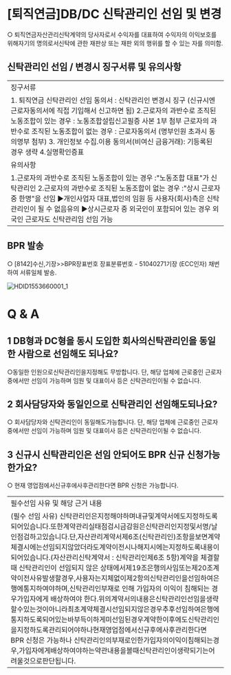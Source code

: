 # [퇴직연금]DB/DC 신탁관리인 선임 및 변경
○ 퇴직연금자산관리신탁계약의 당사자로서 수익자를 대표하여 수익자의 이익보호를 위해자기의 명의로서신탁에 관한 재판상 또는 재판 외의 행위를 할 수 있는 자를 의미함.
## 신탁관리인 선임 / 변경시 징구서류 및 유의사항

<table><tbody><tr>
<td>
징구서류</td></tr><tr>
<td>1. 퇴직연금 신탁관리인 선임 동의서 : 신탁관리인 변경시 징구
(신규시엔 근로자동의서에 직접 기입해서 신고하면 됨)
2.근로자의 과반수로 조직된 노동조합이 있는 경우 : 노동조합설립신고필증 사본 1부 첨부
근로자의 과반수로 조직된 노동조합이 없는 경우 : 근로자동의서 (명부인원 초과시 동의명부 첨부)
3. 개인정보 수집.이용 동의서(비여신 금융거래): 기등록된 경우 생략
4.실명확인증표</td></tr><tr>
<td>
유의사항</td></tr><tr>
<td>1.근로자의 과반수로 조직된 노동조합이 있는 경우 :"노동조합 대표"가 신탁관리인
2.근로자의 과반수로 조직된 노동조합이 없는 경우 :"상시 근로자 중 한명"을 선임
▶개인사업자 대표,법인의 임원 등 사용자(회사)측은 신탁관리인이 될 수 없음유의
▶상시근로자 중 외국인이 포함되어 있는 경우 외국인 근로자도 신탁관리임 선임 가능</td></tr></tbody>
</table>


## BPR 발송
○ [8142]수신,기장>>BPR장표번호 장표분류번호 - 51040271기장 (ECC인자) 채번하여 서류일체 발송.

![HDID1553660001_1](HDID1553660001_1.png)

# Q & A
## 1 DB형과 DC형을 동시 도입한 회사의신탁관리인을 동일한 사람으로 선임해도 되나요?
○동일한 인원으로신탁관리인을지정해도 무방합니다.
단, 해당 업체에 근로중인 근로자 중에서만 선임이 가능하며 임원 및 대표이사 등은 신탁관리인이될 수 없습니다.
## 2 회사담당자와 동일인으로 신탁관리인 선임해도되나요?
○ 회사담당자와 신탁관리인이 동일해도가능합니다.
단, 해당 업체에 근로중인 근로자 중에서만 선임이 가능하며 임원 및 대표이사 등은 신탁관리인이될 수 없습니다.
## 3 신규시 신탁관리인은 선임 안되어도 BPR 신규 신청가능한가요?
○ 현재
영업점에서신규후에사후관리한다면 BPR 신청은 가능합니다.

<table><tbody><tr>
<td>
필수선임 사유 및 해당 근거 내용</td></tr><tr>
<td>(필수 선임 사유)
신탁관리인은지정해야하며내규및계약서에도지정하도록되어있습니다.또한계약관리실태점검시금감원은신탁관리인지정및서명/날인점검하고있습니다.단,자산관리계약서제6조(신탁관리인)조항을보면계약체결시에는선임되지않았더라도계약이전시나해지시에는지정하도록내용이되어있습니다.(자산관리신탁계약서 : 신탁관리인제6조 5항)계약을 체결할 때 신탁관리인이 선임되지 않은 상태에서제19조은행의사임또는제20조계약이전사유발생할경우,사용자는지체없이제2항의신탁관리인을선임하여은행에통지하여야하며,신탁관리인부재로 인해 가입자의 이익이 침해되는 경우가입자에게 배상하여야 한다.위의계약서의내용은신탁관리인선임을생략할수있는것이아니라최초계약체결시선임되지않은경우추후선임하여은행에통지하도록되어있는바부득이하게미선임된경우계약한이후에도신탁관리인을지정하도록관리되어야하나현재영업점에서신규후에사후관리한다면 BPR 신청은 가능하나 신탁관리인의부재로인한가입자의이익이침해되는경우,가입자에게배상하여야하는약관내용을볼때신탁관리인이생략되기는어려울것으로판단됩니다.</td></tr></tbody>
</table>


